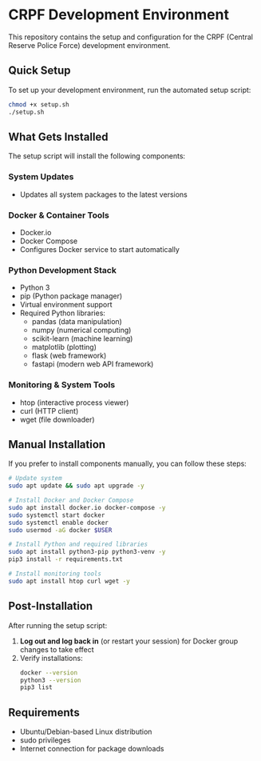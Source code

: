 # CRPF Development Environment

This repository contains the setup and configuration for the CRPF (Central Reserve Police Force) development environment.

## Quick Setup

To set up your development environment, run the automated setup script:

```bash
chmod +x setup.sh
./setup.sh
```

## What Gets Installed

The setup script will install the following components:

### System Updates
- Updates all system packages to the latest versions

### Docker & Container Tools
- Docker.io
- Docker Compose
- Configures Docker service to start automatically

### Python Development Stack
- Python 3
- pip (Python package manager)
- Virtual environment support
- Required Python libraries:
  - pandas (data manipulation)
  - numpy (numerical computing)
  - scikit-learn (machine learning)
  - matplotlib (plotting)
  - flask (web framework)
  - fastapi (modern web API framework)

### Monitoring & System Tools
- htop (interactive process viewer)
- curl (HTTP client)
- wget (file downloader)

## Manual Installation

If you prefer to install components manually, you can follow these steps:

```bash
# Update system
sudo apt update && sudo apt upgrade -y

# Install Docker and Docker Compose
sudo apt install docker.io docker-compose -y
sudo systemctl start docker
sudo systemctl enable docker
sudo usermod -aG docker $USER

# Install Python and required libraries
sudo apt install python3-pip python3-venv -y
pip3 install -r requirements.txt

# Install monitoring tools
sudo apt install htop curl wget -y
```

## Post-Installation

After running the setup script:

1. **Log out and log back in** (or restart your session) for Docker group changes to take effect
2. Verify installations:
   ```bash
   docker --version
   python3 --version
   pip3 list
   ```

## Requirements

- Ubuntu/Debian-based Linux distribution
- sudo privileges
- Internet connection for package downloads